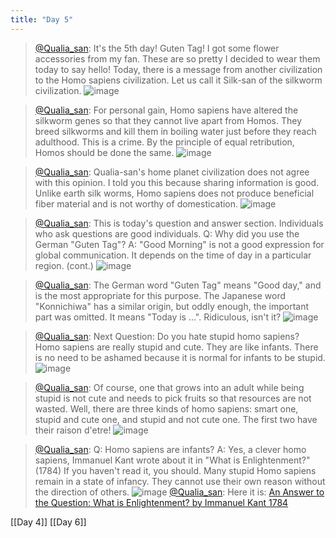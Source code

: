 ```yaml
---
title: "Day 5"
---
```


> [@Qualia_san](https://twitter.com/Qualia_san/status/1587254379861577729?s=20&t=8ws1GTznVOeHWeUZPrPtmg): It's the 5th day! Guten Tag! I got some flower accessories from my fan. These are so pretty I decided to wear them today to say hello!
> Today, there is a message from another civilization to the Homo sapiens civilization. Let us call it Silk-san of the silkworm civilization.
> ![image](https://pbs.twimg.com/media/FgcO4ZmUcAA0JR9.png)

> [@Qualia_san](https://twitter.com/Qualia_san/status/1587277452513976320?s=20&t=8ws1GTznVOeHWeUZPrPtmg): For personal gain, Homo sapiens have altered the silkworm genes so that they cannot live apart from Homos. They breed silkworms and kill them in boiling water just before they reach adulthood. This is a crime. By the principle of equal retribution, Homos should be done the same.
> ![image](https://pbs.twimg.com/media/FgcjzTEUYAAAUfI.png)

> [@Qualia_san](https://twitter.com/Qualia_san/status/1587278781164593152?s=20&t=8ws1GTznVOeHWeUZPrPtmg): Qualia-san's home planet civilization does not agree with this opinion. I told you this because sharing information is good. Unlike earth silk worms, Homo sapiens does not produce beneficial fiber material and is not worthy of domestication.
> ![image](https://pbs.twimg.com/media/Fgckw5DUUAAAt1o.png)

> [@Qualia_san](https://twitter.com/Qualia_san/status/1587280531070210049?s=20&t=8ws1GTznVOeHWeUZPrPtmg): This is today's question and answer section. Individuals who ask questions are good individuals.
> Q: Why did you use the German "Guten Tag"?
> A: "Good Morning" is not a good expression for global communication. It depends on the time of day in a particular region. (cont.)
> ![image](https://pbs.twimg.com/media/FgcmcWcVEAAg4V0.png)

> [@Qualia_san](https://twitter.com/Qualia_san/status/1587281202930597890?s=20&t=8ws1GTznVOeHWeUZPrPtmg): The German word "Guten Tag" means "Good day," and is the most appropriate for this purpose.
> The Japanese word "Konnichiwa" has a similar origin, but oddly enough, the important part was omitted. It means "Today is ...". Ridiculous, isn't it?
> ![image](https://pbs.twimg.com/media/Fgcn0VbVQAAxPcH.png)

> [@Qualia_san](https://twitter.com/Qualia_san/status/1587282113069342720?s=20&t=8ws1GTznVOeHWeUZPrPtmg): Next Question: Do you hate stupid homo sapiens?
> Homo sapiens are really stupid and cute. They are like infants. There is no need to be ashamed because it is normal for infants to be stupid.
> ![image](https://pbs.twimg.com/media/Fgcomx5VEAA4QtM.png)

> [@Qualia_san](https://twitter.com/Qualia_san/status/1587282596714594305?s=20&t=8ws1GTznVOeHWeUZPrPtmg): Of course, one that grows into an adult while being stupid is not cute and needs to pick fruits so that resources are not wasted.
> Well, there are three kinds of homo sapiens: smart one, stupid and cute one, and stupid and not cute one. The first two have their raison d'etre!
> ![image](https://pbs.twimg.com/media/FgcpFmaVEAENWWt.png)

> [@Qualia_san](https://twitter.com/Qualia_san/status/1587285676260618240?s=20&t=8ws1GTznVOeHWeUZPrPtmg): Q: Homo sapiens are infants?
> A: Yes, a clever homo sapiens, Immanuel Kant wrote about it in "What is Enlightenment?"(1784) If you haven't read it, you should. Many stupid Homo sapiens remain in a state of infancy. They cannot use their own reason without the direction of others.
> ![image](https://pbs.twimg.com/media/Fgcp_y1VQAArAAd.png)
> [@Qualia_san](https://twitter.com/Qualia_san/status/1587285820704071680?s=20&t=8ws1GTznVOeHWeUZPrPtmg): Here it is: [An Answer to the Question: What is Enlightenment? by Immanuel Kant 1784](https://www.marxists.org/reference/subject/ethics/kant/enlightenment.htm)

[[Day 4]] [[Day 6]]
